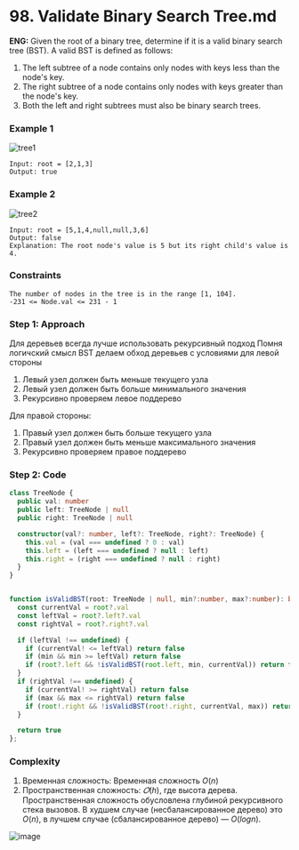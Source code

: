 # 98. Validate Binary Search Tree.md

**ENG:** Given the root of a binary tree, determine if it is a valid binary search tree (BST).
A valid BST is defined as follows:
1. The left subtree of a node contains only nodes with keys less than the node's key.
2. The right subtree of a node contains only nodes with keys greater than the node's key.
3. Both the left and right subtrees must also be binary search trees.

### Example 1
![tree1](https://github.com/shkvik/leet-code/assets/75574213/24c5d45d-553f-4375-a875-a152b1c4890b)
```
Input: root = [2,1,3]
Output: true
```
### Example 2
![tree2](https://github.com/shkvik/leet-code/assets/75574213/3a51252c-bd11-4b45-909f-a040b6be51db)
```
Input: root = [5,1,4,null,null,3,6]
Output: false
Explanation: The root node's value is 5 but its right child's value is 4.
```

### Constraints
```
The number of nodes in the tree is in the range [1, 104].
-231 <= Node.val <= 231 - 1
```

### Step 1: Approach
Для деревьев всегда лучше использовать рекурсивный подход
Помня логичский смысл BST делаем обход деревьев с условиями для левой стороны
1. Левый узел должен быть меньше текущего узла
2. Левый узел должен быть больше минимального значения
3. Рекурсивно проверяем левое поддерево

Для правой стороны:
1. Правый узел должен быть больше текущего узла
2. Правый узел должен быть меньше максимального значения
3. Рекурсивно проверяем правое поддерево

### Step 2: Code
```ts
class TreeNode {
  public val: number
  public left: TreeNode | null
  public right: TreeNode | null

  constructor(val?: number, left?: TreeNode, right?: TreeNode) {
    this.val = (val === undefined ? 0 : val)
    this.left = (left === undefined ? null : left)
    this.right = (right === undefined ? null : right)
  }
}


function isValidBST(root: TreeNode | null, min?:number, max?:number): boolean {
  const currentVal = root?.val
  const leftVal = root?.left?.val
  const rightVal = root?.right?.val

  if (leftVal !== undefined) {
    if (currentVal! <= leftVal) return false
    if (min && min >= leftVal) return false
    if (root?.left && !isValidBST(root.left, min, currentVal)) return false
  }
  if (rightVal !== undefined) {
    if (currentVal! >= rightVal) return false
    if (max && max <= rightVal) return false
    if (root!.right && !isValidBST(root!.right, currentVal, max)) return false
  }

  return true
};

```
### Complexity
1. Временная сложность: Временная сложность $O(n)$
2. Пространственная сложность: $𝑂(h)$, где высота дерева. Пространственная сложность обусловлена глубиной рекурсивного стека вызовов. В худшем случае (несбалансированное дерево) это $O(n)$, в лучшем случае (сбалансированное дерево) — $O(logn)$.

![image](https://github.com/shkvik/leet-code/assets/75574213/0da409a5-123b-4c8d-830e-bf03aef39e44)
